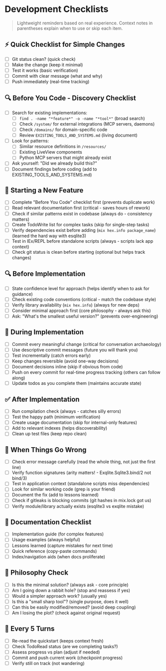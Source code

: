 # Development Checklists

> Lightweight reminders based on real experience. Context notes in parentheses explain when to use or skip each item.

## ⚡ Quick Checklist for Simple Changes
- [ ] Git status clean? (quick check)
- [ ] Make the change (keep it minimal)
- [ ] Test it works (basic verification)
- [ ] Commit with clear message (what and why)
- [ ] Push immediately (real-time tracking)

## 🔍 Before You Code - Discovery Checklist
- [ ] Search for existing implementations:
  - [ ] `find . -name "*feature*" -o -name "*tool*"` (broad search)
  - [ ] Check `/system/` for external integrations (MCP servers, daemons)
  - [ ] Check `/domains/` for domain-specific code
  - [ ] Review `EXISTING_TOOLS_AND_SYSTEMS.md` (living document)
- [ ] Look for patterns:
  - [ ] Similar resource definitions in `/resources/`
  - [ ] Existing LiveView components
  - [ ] Python MCP servers that might already exist
- [ ] Ask yourself: "Did we already build this?"
- [ ] Document findings before coding (add to EXISTING_TOOLS_AND_SYSTEMS.md)

## 🚀 Starting a New Feature
- [ ] Complete "Before You Code" checklist first (prevents duplicate work)
- [ ] Read relevant documentation first (critical - saves hours of rework)
- [ ] Check if similar patterns exist in codebase (always do - consistency matters)
- [ ] Create TodoWrite list for complex tasks (skip for single-step tasks)
- [ ] Verify dependencies exist before adding (`mix hex.info package_name`) (learned the hard way with esqlite3)
- [ ] Test in IEx/REPL before standalone scripts (always - scripts lack app context)
- [ ] Check git status is clean before starting (optional but helps track changes)

## 🔍 Before Implementation
- [ ] State confidence level for approach (helps identify when to ask for guidance)
- [ ] Check existing code conventions (critical - match the codebase style)
- [ ] Verify library availability (`mix hex.info`) (always for new deps)
- [ ] Consider minimal approach first (core philosophy - always ask this)
- [ ] Ask: "What's the smallest useful version?" (prevents over-engineering)

## 💾 During Implementation
- [ ] Commit every meaningful change (critical for conversation archaeology)
- [ ] Use descriptive commit messages (future you will thank you)
- [ ] Test incrementally (catch errors early)
- [ ] Keep changes reversible (avoid one-way decisions)
- [ ] Document decisions inline (skip if obvious from code)
- [ ] Push on every commit for real-time progress tracking (others can follow along)
- [ ] Update todos as you complete them (maintains accurate state)

## ✅ After Implementation
- [ ] Run compilation check (always - catches silly errors)
- [ ] Test the happy path (minimum verification)
- [ ] Create usage documentation (skip for internal-only features)
- [ ] Add to relevant indexes (helps discoverability)
- [ ] Clean up test files (keep repo clean)

## 🚨 When Things Go Wrong
- [ ] Check error message carefully (read the whole thing, not just the first line)
- [ ] Verify function signatures (arity matters! - Exqlite.Sqlite3.bind/2 not bind/3)
- [ ] Test in application context (standalone scripts miss dependencies)
- [ ] Look for similar working code (grep is your friend)
- [ ] Document the fix (add to lessons learned)
- [ ] Check if gitleaks is blocking commits (git hashes in mix.lock got us)
- [ ] Verify module/library actually exists (esqlite3 vs exqlite mistake)

## 📝 Documentation Checklist
- [ ] Implementation guide (for complex features)
- [ ] Usage examples (always helpful)
- [ ] Lessons learned (capture mistakes for next time)
- [ ] Quick reference (copy-paste commands)
- [ ] Index/navigation aids (when docs proliferate)

## 🎯 Philosophy Check
- [ ] Is this the minimal solution? (always ask - core principle)
- [ ] Am I going down a rabbit hole? (stop and reassess if yes)
- [ ] Would a simpler approach work? (usually yes)
- [ ] Is this a "small sharp tool"? (single purpose, does it well)
- [ ] Can this be easily modified/removed? (avoid deep coupling)
- [ ] Am I losing the plot? (check against original request)

## 🔄 Every 5 Turns
- [ ] Re-read the quickstart (keeps context fresh)
- [ ] Check TodoRead status (are we completing tasks?)
- [ ] Assess progress vs plan (adjust if needed)
- [ ] Commit and push current work (checkpoint progress)
- [ ] Verify still on track (not wandering)